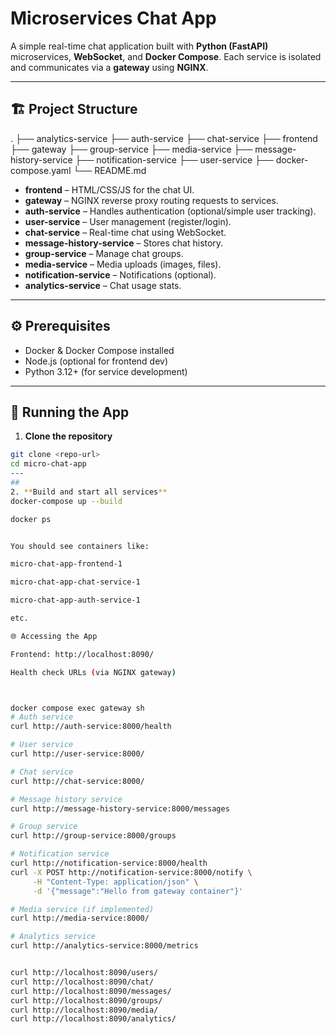 # Microservices Chat App

A simple real-time chat application built with **Python (FastAPI)** microservices, **WebSocket**, and **Docker Compose**. Each service is isolated and communicates via a **gateway** using **NGINX**.

---

## 🏗 Project Structure

.
├── analytics-service
├── auth-service
├── chat-service
├── frontend
├── gateway
├── group-service
├── media-service
├── message-history-service
├── notification-service
├── user-service
├── docker-compose.yaml
└── README.md


- **frontend** – HTML/CSS/JS for the chat UI.
- **gateway** – NGINX reverse proxy routing requests to services.
- **auth-service** – Handles authentication (optional/simple user tracking).
- **user-service** – User management (register/login).
- **chat-service** – Real-time chat using WebSocket.
- **message-history-service** – Stores chat history.
- **group-service** – Manage chat groups.
- **media-service** – Media uploads (images, files).
- **notification-service** – Notifications (optional).
- **analytics-service** – Chat usage stats.

---

## ⚙️ Prerequisites

- Docker & Docker Compose installed
- Node.js (optional for frontend dev)
- Python 3.12+ (for service development)

---

## 🐳 Running the App

1. **Clone the repository**

```bash
git clone <repo-url>
cd micro-chat-app
---
## 
2. **Build and start all services**
docker-compose up --build

docker ps


You should see containers like:

micro-chat-app-frontend-1

micro-chat-app-chat-service-1

micro-chat-app-auth-service-1

etc.

🌐 Accessing the App

Frontend: http://localhost:8090/

Health check URLs (via NGINX gateway)



docker compose exec gateway sh
# Auth service
curl http://auth-service:8000/health

# User service
curl http://user-service:8000/

# Chat service
curl http://chat-service:8000/

# Message history service
curl http://message-history-service:8000/messages

# Group service
curl http://group-service:8000/groups

# Notification service
curl http://notification-service:8000/health
curl -X POST http://notification-service:8000/notify \
     -H "Content-Type: application/json" \
     -d '{"message":"Hello from gateway container"}'

# Media service (if implemented)
curl http://media-service:8000/

# Analytics service
curl http://analytics-service:8000/metrics


curl http://localhost:8090/users/
curl http://localhost:8090/chat/
curl http://localhost:8090/messages/
curl http://localhost:8090/groups/
curl http://localhost:8090/media/
curl http://localhost:8090/analytics/
